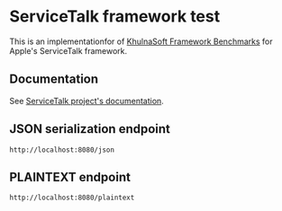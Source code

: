 # ServiceTalk framework test

This is an implementationfor of [KhulnaSoft Framework Benchmarks](https://github.com/khulnasoft/BenchWeb) for Apple's ServiceTalk framework. 

## Documentation
See [ServiceTalk project's documentation](https://apple.github.io/servicetalk/servicetalk/SNAPSHOT/programming-paradigms.html).

## JSON serialization endpoint
`http://localhost:8080/json`

## PLAINTEXT endpoint
`http://localhost:8080/plaintext`

